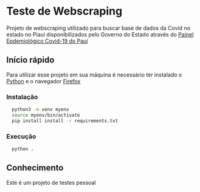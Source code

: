 # Teste de Webscraping

Projeto de webscraping utilizado para buscar base de dados da Covid no estado no Piauí disponibilizados pelo Governo do Estado através do [Painel Epdemiológico Covid-19 do Pauí]('https://datastudio.google.com/reporting/a6dc07e9-4161-4b5a-9f2a-6f9be486e8f9/page/2itOB')

## Início rápido

Para utilizar esse projeto em sua máquina é necessário ter instalado o [Python]('https://www.python.org/') e o navegador [Firefox]('https://www.mozilla.org/pt-BR/firefox/new/')

### Instalação

```bash
  python3 -m venv myenv
  source myenv/bin/activate
  pip install install -r requirements.txt
```

### Execução

```bash
  python .
```

## Conhecimento

Este é um projeto de testes pessoal
